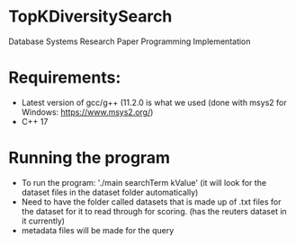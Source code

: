 # TopKDiversitySearch
Database Systems Research Paper Programming Implementation


# Requirements:
- Latest version of gcc/g++ (11.2.0 is what we used (done with msys2 for Windows: https://www.msys2.org/)
- C++ 17

# Running the program
- To run the program: './main searchTerm kValue' (it will look for the dataset files in the dataset folder automatically)
- Need to have the folder called datasets that is made up of .txt files for the dataset for it to read through for scoring. (has the reuters dataset in it currently)
- metadata files will be made for the query
